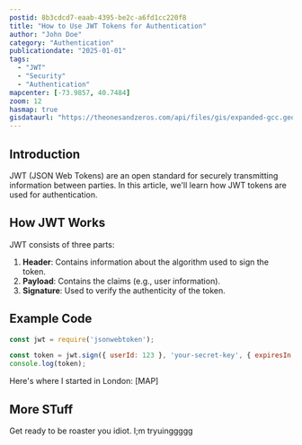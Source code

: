 ```yaml
---
postid: 8b3cdcd7-eaab-4395-be2c-a6fd1cc220f8
title: "How to Use JWT Tokens for Authentication"
author: "John Doe"
category: "Authentication"
publicationdate: "2025-01-01"
tags:
  - "JWT"
  - "Security"
  - "Authentication"
mapcenter: [-73.9857, 40.7484]
zoom: 12
hasmap: true
gisdataurl: "https://theonesandzeros.com/api/files/gis/expanded-gcc.geojson"
---
```


## Introduction

JWT (JSON Web Tokens) are an open standard for securely transmitting information between parties. In this article, we'll learn how JWT tokens are used for authentication.

## How JWT Works

JWT consists of three parts:
1. **Header**: Contains information about the algorithm used to sign the token.
2. **Payload**: Contains the claims (e.g., user information).
3. **Signature**: Used to verify the authenticity of the token.

## Example Code

```javascript
const jwt = require('jsonwebtoken');

const token = jwt.sign({ userId: 123 }, 'your-secret-key', { expiresIn: '1h' });
console.log(token);

```

Here's where I started in London:
[MAP]

## More STuff

Get ready to be roaster you idiot. I;m tryuinggggg

